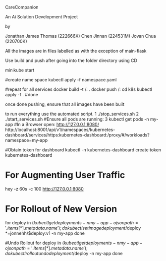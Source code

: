 CareCompanion

An Ai Solution Development Project

by

Jonathan James Thomas (222666X)
Chen Jinnan (224531M)
Jovan Chua (220700K)

All the images are in files labelled as <service-name> with the exception of main-flask

Use build and push after going into the folder directory using CD

minikube start

#create name space
kubectl apply -f namespace.yaml

#repeat for all services
docker build -t <docker-name>/<service-name>:<version> .
docker push <docker-name>/<service-name>:<version>
cd k8s
kubectl apply -f .
#done

once done pushing, 
ensure that all images have been built

to run everything use the automated script.
1  ./stop_services.sh
2  ./start_services.sh
#Ensure all pods are running:
3  kubectl get pods -n my-app
#In a Browser open:
http://127.0.0.1:8080/
http://localhost:8001/api/v1/namespaces/kubernetes-dashboard/services/https:kubernetes-dashboard:/proxy/#/workloads?namespace=my-app

#Obtain token for dashboard
kubectl -n kubernetes-dashboard create token kubernetes-dashboard


# For Augmenting User Traffic
hey -z 60s -c 100 http://127.0.0.1:8080

# For Rollout of New Version
for deploy in $(kubectl get deployments -n my-app -o jsonpath='{.items[*].metadata.name}'); do
  kubectl set image deployment/$deploy *=jonnehh/$deploy:v1 -n my-app
done

#Undo Rollout
for deploy in $(kubectl get deployments -n my-app -o jsonpath='{.items[*].metadata.name}'); do
  kubectl rollout undo deployment/$deploy -n my-app
done




